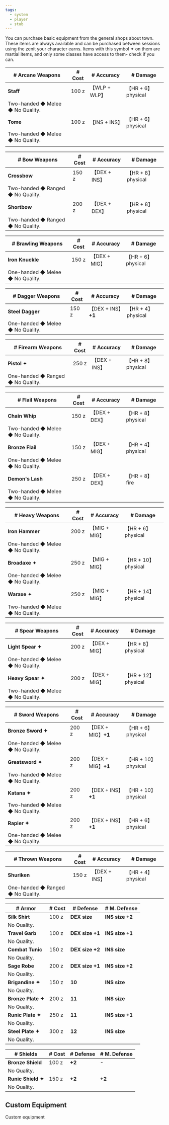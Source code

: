 ```yaml
---
tags:
  - system
  - player
  - stub
---
```

You can purchase basic equipment from the general shops about town. These items are always available and can be purchased between sessions using the zenit your character earns. Items with this symbol ✦ on them are martial items, and only some classes have access to them- check if you can.

| # Arcane Weapons                 | # Cost | # Accuracy  | # Damage          |
| -------------------------------- | ------ | ----------- | ----------------- |
| **Staff**                        | 100 z  | 【WLP + WLP】 | 【HR + 6】 physical |
| Two-handed ◆ Melee ◆ No Quality. |        |             |                   |
| **Tome**                         | 100 z  | 【INS + INS】 | 【HR + 6】 physical |
| Two-handed ◆ Melee ◆ No Quality. |        |             |                   |
|                                  |        |             |                   |

| # Bow Weapons                     | # Cost | # Accuracy  | # Damage          |
| --------------------------------- | ------ | ----------- | ----------------- |
| **Crossbow**                      | 150 z  | 【DEX + INS】 | 【HR + 8】 physical |
| Two-handed ◆ Ranged ◆ No Quality. |        |             |                   |
| **Shortbow**                      | 200 z  | 【DEX + DEX】 | 【HR + 8】 physical |
| Two-handed ◆ Ranged ◆ No Quality. |        |             |                   |

| # Brawling Weapons               | # Cost | # Accuracy        | # Damage          |
| -------------------------------- | ------ | ----------------- | ----------------- |
| **Iron Knuckle**                 | 150 z  | 【DEX + MIG】       | 【HR + 6】 physical |
| One-handed ◆ Melee ◆ No Quality. |        |                   |                   |

| # Dagger Weapons                                                                                                                                                        | # Cost | # Accuracy        | # Damage          |
| ----------------------------------------------------------------------------------------------------------------------------------------------------------------------- | ------ | ----------------- | ----------------- |
| **Steel Dagger**                                                                                                                                                        | 150 z  | 【DEX + INS】**+1** | 【HR + 4】 physical |
| One-handed ◆ Melee ◆ No Quality.                                                                                                                                        |        |                   |                   |

| # Firearm Weapons                                                                                                                                                        | # Cost | # Accuracy  | # Damage           |
| ------------------------------------------------------------------------------------------------------------------------------------------------------------------------ | ------ | ----------- | ------------------ |
| **Pistol** ✦                                                                                                                                                             | 250 z  | 【DEX + INS】 | 【HR + 8】 physical  |
| One-handed ◆ Ranged ◆ No Quality.                                                                                                                                        |        |             |                    |

|# Flail Weapons|# Cost|# Accuracy|# Damage|
|---|---|---|---|
|**Chain Whip**|150 z|【DEX + DEX】|【HR + 8】 physical|
|Two-handed ◆ Melee ◆ No Quality.|   |   |   |
|**Bronze Flail**|150 z|【DEX + MIG】|【HR + 4】 physical|
|One-handed ◆ Melee ◆ No Quality.|   |   |   |
|**Demon's Lash**|250 z|【DEX + DEX】|【HR + 8】 fire|
|Two-handed ◆ Melee ◆ No Quality.|   |   |   |

| # Heavy Weapons                                              | # Cost | # Accuracy  | # Damage           |
| ------------------------------------------------------------ | ------ | ----------- | ------------------ |
| **Iron Hammer**                                              | 200 z  | 【MIG + MIG】 | 【HR + 6】 physical  |
| One-handed ◆ Melee ◆ No Quality.                             |        |             |                    |
| **Broadaxe** ✦                                               | 250 z  | 【MIG + MIG】 | 【HR + 10】 physical |
| One-handed ◆ Melee ◆ No Quality.                             |        |             |                    |
| **Waraxe** ✦                                                 | 250 z  | 【MIG + MIG】 | 【HR + 14】 physical |
| Two-handed ◆ Melee ◆ No Quality.                             |        |             |                    |

| # Spear Weapons                                               | # Cost | # Accuracy  | # Damage           |
| ------------------------------------------------------------- | ------ | ----------- | ------------------ |
| **Light Spear ✦**                                             | 200 z  | 【DEX + MIG】 | 【HR + 8】 physical  |
| One-handed ◆ Melee ◆ No Quality.                              |        |             |                    |
| **Heavy Spear ✦**                                             | 200 z  | 【DEX + MIG】 | 【HR + 12】 physical |
| Two-handed ◆ Melee ◆ No Quality.                              |        |             |                    |

| # Sword Weapons                                                                                                                         | # Cost | # Accuracy        | # Damage           |
| --------------------------------------------------------------------------------------------------------------------------------------- | ------ | ----------------- | ------------------ |
| **Bronze Sword ✦**                                                                                                                      | 200 z  | 【DEX + MIG】**+1** | 【HR + 6】 physical  |
| One-handed ◆ Melee ◆ No Quality.                                                                                                        |        |                   |                    |
| **Greatsword ✦**                                                                                                                        | 200 z  | 【DEX + MIG】**+1** | 【HR + 10】 physical |
| Two-handed ◆ Melee ◆ No Quality.                                                                                                        |        |                   |                    |
| **Katana ✦**                                                                                                                            | 200 z  | 【DEX + INS】**+1** | 【HR + 10】 physical |
| Two-handed ◆ Melee ◆ No Quality.                                                                                                        |        |                   |                    |
| **Rapier ✦**                                                                                                                            | 200 z  | 【DEX + INS】**+1** | 【HR + 6】 physical  |
| One-handed ◆ Melee ◆ No Quality.                                                                                                        |        |                   |                    |

| # Thrown Weapons                                                                                                                                                      | # Cost | # Accuracy  | # Damage          |
| --------------------------------------------------------------------------------------------------------------------------------------------------------------------- | ------ | ----------- | ----------------- |
| **Shuriken**                                                                                                                                                          | 150 z  | 【DEX + INS】 | 【HR + 4】 physical |
| One-handed ◆ Ranged ◆ No Quality.                                                                                                                                     |        |             |                   |

| # Armor            | # Cost | # Defense       | # M. Defense    |
| ------------------ | ------ | --------------- | --------------- |
| **Silk Shirt**     | 100 z  | **DEX size**    | **INS size +2** |
| No Quality.        |        |                 |                 |
| **Travel Garb**    | 100 z  | **DEX size +1** | **INS size +1** |
| No Quality.        |        |                 |                 |
| **Combat Tunic**   | 150 z  | **DEX size +2** | **INS size**    |
| No Quality.        |        |                 |                 |
| **Sage Robe**      | 200 z  | **DEX size +1** | **INS size +2** |
| No Quality.        |        |                 |                 |
| **Brigandine ✦**   | 150 z  | **10**          | **INS size**    |
| No Quality.        |        |                 |                 |
| **Bronze Plate ✦** | 200 z  | **11**          | **INS size**    |
| No Quality.        |        |                 |                 |
| **Runic Plate ✦**  | 250 z  | **11**          | **INS size +1** |
| No Quality.        |        |                 |                 |
| **Steel Plate ✦**  | 300 z  | **12**          | **INS size**    |
| No Quality.        |        |                 |                 |

| # Shields                                | # Cost | # Defense | # M. Defense |
| ---------------------------------------- | ------ | --------- | ------------ |
| **Bronze Shield**                        | 100 z  | **+2**    | **-**        |
| No Quality.                              |        |           |              |
| **Runic Shield ✦**                       | 150 z  | **+2**    | **+2**       |
| No Quality.                              |        |           |              |

## Custom Equipment
Custom equipment 